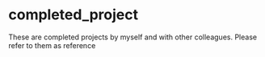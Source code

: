 # completed_project
These are completed projects by myself and with other colleagues. Please refer to them as reference
